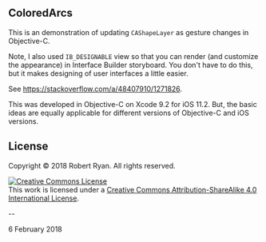 ## ColoredArcs

This is an demonstration of updating `CAShapeLayer` as gesture changes in Objective-C.

Note, I also used `IB_DESIGNABLE` view so that you can render (and customize the appearance) in Interface Builder storyboard. You don't have to do this, but it makes designing of user interfaces a little easier.

See https://stackoverflow.com/a/48407910/1271826.

This was developed in Objective-C on Xcode 9.2 for iOS 11.2. But, the basic ideas are equally applicable for different versions of Objective-C and iOS versions.

## License

Copyright &copy; 2018 Robert Ryan. All rights reserved.

<a rel="license" href="http://creativecommons.org/licenses/by-sa/4.0/"><img alt="Creative Commons License" style="border-width:0" src="http://i.creativecommons.org/l/by-sa/4.0/88x31.png" /></a><br />This work is licensed under a <a rel="license" href="http://creativecommons.org/licenses/by-sa/4.0/">Creative Commons Attribution-ShareAlike 4.0 International License</a>.

--

6 February 2018
